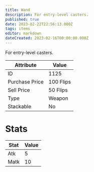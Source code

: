 ```yaml
---
title: Wand
description: For entry-level casters.
published: true
date: 2023-02-22T22:56:13.000Z
tags: items
editor: markdown
dateCreated: 2023-02-16T00:00:00.000Z
---
```


For entry-level casters.

|Attribute|Value|
|-|-|
|ID|1125|
|Purchase Price|100 Flips|
|Sell Price|50 Flips|
|Type|Weapon|
|Stackable|No|

# Stats
|Stat|Value|
|-|-|
|Atk|5|
|Matk|10|
